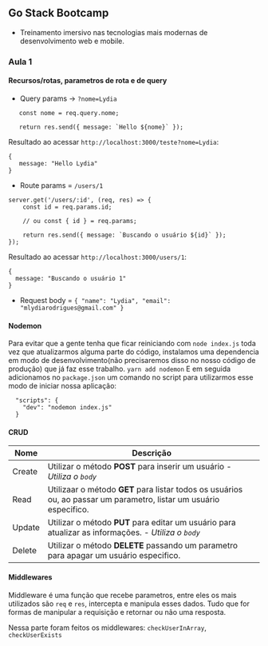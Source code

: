 ## Go Stack Bootcamp
- Treinamento imersivo nas tecnologias mais modernas de desenvolvimento web e mobile.

### Aula 1


#### Recursos/rotas, parametros de rota e de query

- Query params -> `?nome=Lydia`
 ```
    const nome = req.query.nome;

    return res.send({ message: `Hello ${nome}` });
 ```
 Resultado ao acessar `http://localhost:3000/teste?nome=Lydia`: 
 ```
 {
    message: "Hello Lydia"
 }
```

- Route params = `/users/1`
```
server.get('/users/:id', (req, res) => {
    const id = req.params.id;

    // ou const { id } = req.params;

    return res.send({ message: `Buscando o usuário ${id}` });
});

```
Resultado ao acessar `http://localhost:3000/users/1`:
```
{
  message: "Buscando o usuário 1"
}
```
- Request body = `{ "name": "Lydia", "email": "mlydiarodrigues@gmail.com" }`

#### Nodemon

Para evitar que a gente tenha que ficar reiniciando com `node index.js` toda vez que atualizarmos alguma parte do código, instalamos uma dependencia em modo de desenvolvimento(não precisaremos disso no nosso código de produção) que já faz esse trabalho.
`yarn add nodemon`
E em seguida adicionamos no `package.json` um comando no script para utilizarmos esse modo de iniciar nossa aplicação:
```
  "scripts": {
    "dev": "nodemon index.js"
  }
```

#### CRUD

| Nome | Descrição |
| ------------- | ----------- |
| Create | Utilizar o método **POST** para inserir um usuário - *Utiliza o `body`*|
| Read | Utilizaar o método **GET** para listar todos os usuários ou, ao passar um parametro, listar um usuário especifico.|
| Update | Utilizar o método **PUT** para editar um usuário para atualizar as informações. - *Utiliza o `body`*|
| Delete | Utilizar o método **DELETE** passando um parametro para apagar um usuário especifico.|


#### Middlewares

Middleware é uma função que recebe parametros, entre eles os mais utilizados são `req` e `res`, intercepta e manipula esses dados.
Tudo que for formas de manipular a requisição e retornar ou não uma resposta.

Nessa parte foram feitos os middlewares: `checkUserInArray`, `checkUserExists`
